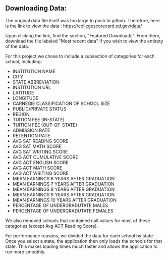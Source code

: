## Downloading Data: ##

The original data file itself was too large to push to github. Therefore, here is the link to view the data : https://collegescorecard.ed.gov/data/

Upon clicking the link, find the section, "Featured Downloads". From there, download the file labeled "Most recent data" if you wish to view the entirety of the data.

For this project we chose to include a subsection of categories for each school, including:
* INSTITUTION NAME
* CITY
* STATE ABBREVIATION
* INSTITUTION URL
* LATITUDE
* LONGITUDE
* CARNEGIE CLASSIFICATION OF SCHOOL SIZE
* PUBLIC/PRIVATE STATUS
* REGION
* TUITION FEE (IN-STATE)
* TUITION FEE (OUT-OF-STATE)
* ADMISSION RATE
* RETENTION RATE
* AVG SAT READING SCORE
* AVG SAT MATH SCORE
* AVG SAT WRITING SCORE
* AVG ACT CUMULATIVE SCORE
* AVG ACT ENGLISH SCORE
* AVG ACT MATH SCORE
* AVG ACT WRITING SCORE
* MEAN EARNINGS 6 YEARS AFTER GRADUATION
* MEAN EARNINGS 7 YEARS AFTER GRADUATION
* MEAN EARNINGS 8 YEARS AFTER GRADUATION
* MEAN EARNINGS 9 YEARS AFTER GRADUATION
* MEAN EARNINGS 10 YEARS AFTER GRADUATION
* PERCENTAGE OF UNDERGRADUTATE MALES
* PERCENTAGE OF UNDERGRADUTATE FEMALES

We also removed schools that contained null values for most of these categories (except Avg ACT Reading Score). 

For performance reasons, we divided the data for each school by state. Once you select a state, the application then only loads the schools for that state. This makes loading times much faster and allows the application to run more smoothly. 

